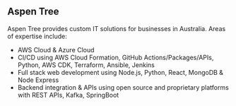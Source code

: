 ## Aspen Tree

Aspen Tree provides custom IT solutions for businesses in Australia.  Areas of expertise include:
* AWS Cloud & Azure Cloud
* CI/CD using AWS Cloud Formation, GitHub Actions/Packages/APIs, Python, AWS CDK, Terraform, Ansible, Jenkins
* Full stack web development using Node.js, Python, React, MongoDB & Node Express 
* Backend integration & APIs using open source and proprietary platforms with REST APIs, Kafka, SpringBoot